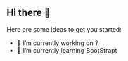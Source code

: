 ## Hi there 👋


Here are some ideas to get you started:

- 🔭 I’m currently working on ?
- 🌱 I’m currently learning BootStrapt
